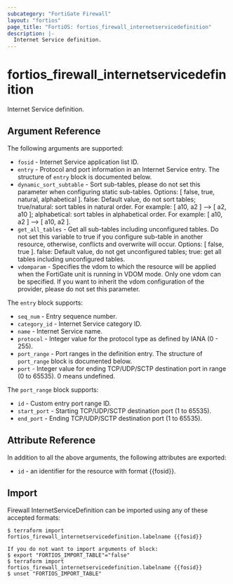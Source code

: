 ```yaml
---
subcategory: "FortiGate Firewall"
layout: "fortios"
page_title: "FortiOS: fortios_firewall_internetservicedefinition"
description: |-
  Internet Service definition.
---
```


# fortios_firewall_internetservicedefinition
Internet Service definition.

## Argument Reference

The following arguments are supported:

* `fosid` - Internet Service application list ID.
* `entry` - Protocol and port information in an Internet Service entry. The structure of `entry` block is documented below.
* `dynamic_sort_subtable` - Sort sub-tables, please do not set this parameter when configuring static sub-tables. Options: [ false, true, natural, alphabetical ]. false: Default value, do not sort tables; true/natural: sort tables in natural order. For example: [ a10, a2 ] --> [ a2, a10 ]; alphabetical: sort tables in alphabetical order. For example: [ a10, a2 ] --> [ a10, a2 ].
* `get_all_tables` - Get all sub-tables including unconfigured tables. Do not set this variable to true if you configure sub-table in another resource, otherwise, conflicts and overwrite will occur. Options: [ false, true ]. false: Default value, do not get unconfigured tables; true: get all tables including unconfigured tables. 
* `vdomparam` - Specifies the vdom to which the resource will be applied when the FortiGate unit is running in VDOM mode. Only one vdom can be specified. If you want to inherit the vdom configuration of the provider, please do not set this parameter.

The `entry` block supports:

* `seq_num` - Entry sequence number.
* `category_id` - Internet Service category ID.
* `name` - Internet Service name.
* `protocol` - Integer value for the protocol type as defined by IANA (0 - 255).
* `port_range` - Port ranges in the definition entry. The structure of `port_range` block is documented below.
* `port` - Integer value for ending TCP/UDP/SCTP destination port in range (0 to 65535). 0 means undefined.

The `port_range` block supports:

* `id` - Custom entry port range ID.
* `start_port` - Starting TCP/UDP/SCTP destination port (1 to 65535).
* `end_port` - Ending TCP/UDP/SCTP destination port (1 to 65535).


## Attribute Reference

In addition to all the above arguments, the following attributes are exported:
* `id` - an identifier for the resource with format {{fosid}}.

## Import

Firewall InternetServiceDefinition can be imported using any of these accepted formats:
```
$ terraform import fortios_firewall_internetservicedefinition.labelname {{fosid}}

If you do not want to import arguments of block:
$ export "FORTIOS_IMPORT_TABLE"="false"
$ terraform import fortios_firewall_internetservicedefinition.labelname {{fosid}}
$ unset "FORTIOS_IMPORT_TABLE"
```
